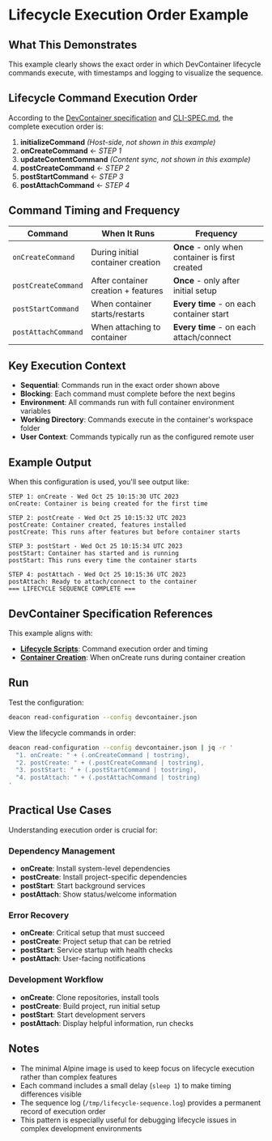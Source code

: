 # Lifecycle Execution Order Example

## What This Demonstrates

This example clearly shows the exact order in which DevContainer lifecycle commands execute, with timestamps and logging to visualize the sequence.

## Lifecycle Command Execution Order

According to the [DevContainer specification](https://containers.dev/implementors/spec/#lifecycle-scripts) and [CLI-SPEC.md](../../../docs/CLI-SPEC.md), the complete execution order is:

1. **initializeCommand** *(Host-side, not shown in this example)*
2. **onCreateCommand** ← *STEP 1*
3. **updateContentCommand** *(Content sync, not shown in this example)*
4. **postCreateCommand** ← *STEP 2*
5. **postStartCommand** ← *STEP 3*
6. **postAttachCommand** ← *STEP 4*

## Command Timing and Frequency

| Command | When It Runs | Frequency |
|---------|-------------|-----------|
| `onCreateCommand` | During initial container creation | **Once** - only when container is first created |
| `postCreateCommand` | After container creation + features | **Once** - only after initial setup |
| `postStartCommand` | When container starts/restarts | **Every time** - on each container start |
| `postAttachCommand` | When attaching to container | **Every time** - on each attach/connect |

## Key Execution Context

- **Sequential**: Commands run in the exact order shown above
- **Blocking**: Each command must complete before the next begins
- **Environment**: All commands run with full container environment variables
- **Working Directory**: Commands execute in the container's workspace folder
- **User Context**: Commands typically run as the configured remote user

## Example Output

When this configuration is used, you'll see output like:

```
STEP 1: onCreate - Wed Oct 25 10:15:30 UTC 2023
onCreate: Container is being created for the first time

STEP 2: postCreate - Wed Oct 25 10:15:32 UTC 2023
postCreate: Container created, features installed
postCreate: This runs after features but before container starts

STEP 3: postStart - Wed Oct 25 10:15:34 UTC 2023
postStart: Container has started and is running
postStart: This runs every time the container starts

STEP 4: postAttach - Wed Oct 25 10:15:36 UTC 2023
postAttach: Ready to attach/connect to the container
=== LIFECYCLE SEQUENCE COMPLETE ===
```

## DevContainer Specification References

This example aligns with:
- **[Lifecycle Scripts](https://containers.dev/implementors/spec/#lifecycle-scripts)**: Command execution order and timing
- **[Container Creation](https://containers.dev/implementors/spec/#creation)**: When onCreate runs during container creation

## Run

Test the configuration:
```sh
deacon read-configuration --config devcontainer.json
```

View the lifecycle commands in order:
```sh
deacon read-configuration --config devcontainer.json | jq -r '
  "1. onCreate: " + (.onCreateCommand | tostring),
  "2. postCreate: " + (.postCreateCommand | tostring), 
  "3. postStart: " + (.postStartCommand | tostring),
  "4. postAttach: " + (.postAttachCommand | tostring)
'
```

## Practical Use Cases

Understanding execution order is crucial for:

### Dependency Management
- **onCreate**: Install system-level dependencies
- **postCreate**: Install project-specific dependencies  
- **postStart**: Start background services
- **postAttach**: Show status/welcome information

### Error Recovery
- **onCreate**: Critical setup that must succeed
- **postCreate**: Project setup that can be retried
- **postStart**: Service startup with health checks
- **postAttach**: User-facing notifications

### Development Workflow
- **onCreate**: Clone repositories, install tools
- **postCreate**: Build project, run initial setup
- **postStart**: Start development servers
- **postAttach**: Display helpful information, run checks

## Notes

- The minimal Alpine image is used to keep focus on lifecycle execution rather than complex features
- Each command includes a small delay (`sleep 1`) to make timing differences visible
- The sequence log (`/tmp/lifecycle-sequence.log`) provides a permanent record of execution order
- This pattern is especially useful for debugging lifecycle issues in complex development environments